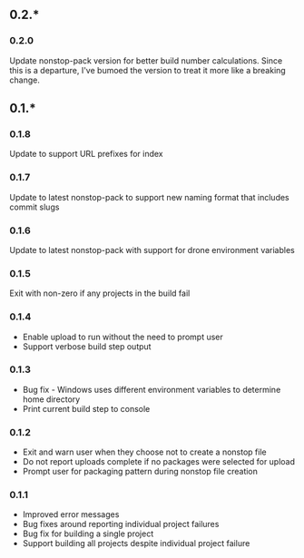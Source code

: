 ## 0.2.*

### 0.2.0
Update nonstop-pack version for better build number calculations. Since this is a departure, I've bumoed the version to treat it more like a breaking change.

## 0.1.*

### 0.1.8
Update to support URL prefixes for index

### 0.1.7
Update to latest nonstop-pack to support new naming format that includes commit slugs

### 0.1.6
Update to latest nonstop-pack with support for drone environment variables

### 0.1.5
Exit with non-zero if any projects in the build fail

### 0.1.4
 * Enable upload to run without the need to prompt user
 * Support verbose build step output

### 0.1.3

 * Bug fix - Windows uses different environment variables to determine home directory
 * Print current build step to console

### 0.1.2

 * Exit and warn user when they choose not to create a nonstop file
 * Do not report uploads complete if no packages were selected for upload
 * Prompt user for packaging pattern during nonstop file creation

### 0.1.1

 * Improved error messages
 * Bug fixes around reporting individual project failures
 * Bug fix for building a single project
 * Support building all projects despite individual project failure
